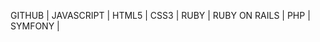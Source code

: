 GITHUB | 
JAVASCRIPT | 
HTML5 | 
CSS3 | 
RUBY | 
RUBY ON RAILS | 
PHP | 
SYMFONY | 

































